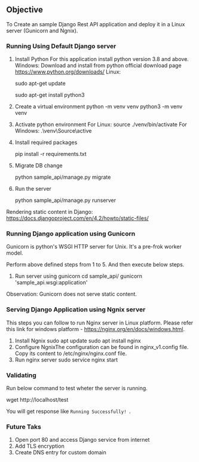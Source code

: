 ## Objective

To Create an sample Django Rest API application and deploy it in a Linux server (Gunicorn and Ngnix).

### Running Using Default Django server

1. Install Python
   For this application install python version 3.8 and above.
   Windows: Download and install from python official download page https://www.python.org/downloads/
   Linux:

   sudo apt-get update

   sudo apt-get install python3
2. Create a virtual environment
   python -m venv venv
   python3 -m venv venv
3. Activate python environment
   For Linux: source ./venv/bin/activate
   For Windows: .\venv\Source\active
4. Install required packages

   pip install -r requirements.txt
5. Migrate DB change

   python sample_api/manage.py migrate
6. Run the server

   python sample_api/manage.py runserver

Rendering static content in Django: https://docs.djangoproject.com/en/4.2/howto/static-files/

### Running Django application using Gunicorn

Gunicorn is python's WSGI HTTP server for Unix. It's a pre-frok worker model.

Perform above defined steps from 1 to 5. And then execute below steps.

1. Run server using gunicorn
   cd sample_api/
   gunicorn 'sample_api.wsgi:application'

Observation: Gunicorn does not serve static content.


### Serving Django Application using Ngnix server

This steps you can follow to run Nginx server in Linux platform. Please refer this link for windows platform - https://nginx.org/en/docs/windows.html.

1. Install Ngnix
   sudo apt update
   sudo apt install nginx
2. Configure NgnixThe configuration can be found in nginx_v1.config file. Copy its content to /etc/nginx/nginx.conf file.
3. Run nginx server
   sudo service nginx start


### Validating

Run below command to test wheter the server is running.

wget http://localhost/test

You will get response like `Running Successfully! `.


### Future Taks

1. Open port 80 and access Django service from internet
2. Add TLS encryption
3. Create DNS entry for custom domain

